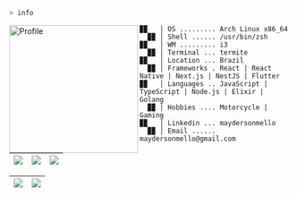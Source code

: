 ```zsh
> info
```

<img align="left" src="https://avatars.githubusercontent.com/u/22561893?v=4" alt="Profile" height="228" width="230" />

```
▉▉   │ OS ......... Arch Linux x86_64
  ▉▉ │ Shell ...... /usr/bin/zsh
▉▉   │ WM ......... i3
  ▉▉ │ Terminal ... termite
▉▉   │ Location ... Brazil
  ▉▉ │ Frameworks . React | React Native | Next.js | NestJS | Flutter
▉▉   │ Languages .. JavaScript | TypeScript | Node.js | Elixir | Golang
  ▉▉ │ Hobbies .... Motorcycle | Gaming
▉▉   │ Linkedin ... maydersonmello
  ▉▉ │ Email ...... maydersonmello@gmail.com
```

| ![](http://github-profile-summary-cards.vercel.app/api/cards/stats?username=Sup3r-Us3r&theme=github_dark) | ![](http://github-profile-summary-cards.vercel.app/api/cards/repos-per-language?username=Sup3r-Us3r&theme=github_dark) | ![](http://github-profile-summary-cards.vercel.app/api/cards/most-commit-language?username=Sup3r-Us3r&theme=github_dark) |
| :-: | :-: | :-: |

| ![](http://github-profile-summary-cards.vercel.app/api/cards/profile-details?username=Sup3r-Us3r&theme=github_dark) | ![](https://github-readme-streak-stats.herokuapp.com?user=Sup3r-Us3r&theme=github-dark&hide_border=true) |
| :-: | :-: |
